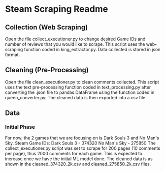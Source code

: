 # Steam Scraping Readme

## Collection (Web Scraping)
Open the file collect_executioner.py to change desired Game IDs and number of reviews that you would like to scrape. This script uses the web-scraping function coded in king_extractor.py. Data collected is stored in json format. 


## Cleaning (Pre-Processing)
Open the file clean_executioner.py to clean comments collected. This script uses the text pre-processing function coded in text_processing.py after converting the .json file to pandas DataFrame using the function coded in queen_converter.py. The cleaned data is then exported into a csv file.


## Data
### Initial Phase 
For now, the 2 games that we are focusing on is Dark Souls 3 and No Man's Sky.
Steam Game IDs:
Dark Souls 3 - 374320
No Man's Sky - 275850
The collect_executioner.py script was set to scrape for 200 pages (10 comments per page), thus 2000 comments for each game. This is expected to increase once we have the initial ML model done.
The cleaned data is as shown in the cleaned_374320_2k.csv and cleaned_275850_2k.csv files. 
